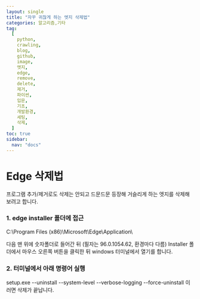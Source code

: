 ```yaml
---
layout: single
title: "자꾸 귀찮게 하는 엣지 삭제법"
categories: 알고리즘,기타
tag:
  [
    python,
    crawling,
    blog,
    github,
    image,
    엣지,
    edge,
    remove,
    delete,
    제거,
    파이썬,
    입문,
    기초,
    개발환경,
    세팅,
    삭제,
  ]
toc: true
sidebar:
  nav: "docs"
---
```


# Edge 삭제법

프로그램 추가/제거로도 삭제는 안되고
드문드문 등장해 거슬리게 하는 엣지를
삭제해보려고 합니다.

### 1. edge installer 폴더에 접근

C:\Program Files (x86)\Microsoft\Edge\Application\

다음 맨 위에 숫자폴더로 들어간 뒤 (필자는 96.0.1054.62, 환경마다 다름)
Installer 폴더에서 마우스 오른쪽 버튼을 클릭한 뒤
windows 터미널에서 열기를 합니다.

### 2. 터미널에서 아래 명령어 실행

setup.exe --uninstall --system-level --verbose-logging --force-uninstall
이러면 삭제가 끝납니다.

